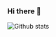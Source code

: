 ### Hi there 👋
![Github stats](https://github-readme-stats.vercel.app/api?username=nachiketaraina&theme=highcontrast&show_icons=true&count_private=true)

<!--
**nachiketaraina/nachiketaraina** is a ✨ _special_ ✨ repository because its `README.md` (this file) appears on your GitHub profile.

Here are some ideas to get you started:

- 🔭 I’m currently working on ...
- 🌱 I’m currently learning ...
- 👯 I’m looking to collaborate on ...
- 🤔 I’m looking for help with ...
- 💬 Ask me about ...
- 📫 How to reach me: ...
- 😄 Pronouns: ...
- ⚡ Fun fact: ...
-->

